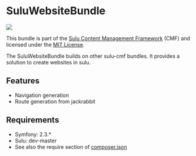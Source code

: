 SuluWebsiteBundle
=================
[![](https://travis-ci.org/sulu-cmf/SuluWebsiteBundle.png)](https://travis-ci.org/sulu-cmf/SuluWebsiteBundle)

This bundle is part of the [Sulu Content Management Framework](https://github.com/sulu-cmf/sulu-standard) (CMF) and licensed under the [MIT License](https://github.com/sulu-cmf/SuluWebsiteBundle/blob/develop/LICENSE).

The SuluWebsiteBundle builds on other sulu-cmf bundles. It provides a solution to create websites in sulu. 

## Features

* Navigation generation
* Route generation from jackrabbit

## Requirements

* Symfony: 2.3.*
* Sulu: dev-master
* See also the require section of [composer.json](https://github.com/sulu-cmf/SuluWebsiteBundle/blob/develop/composer.json)

